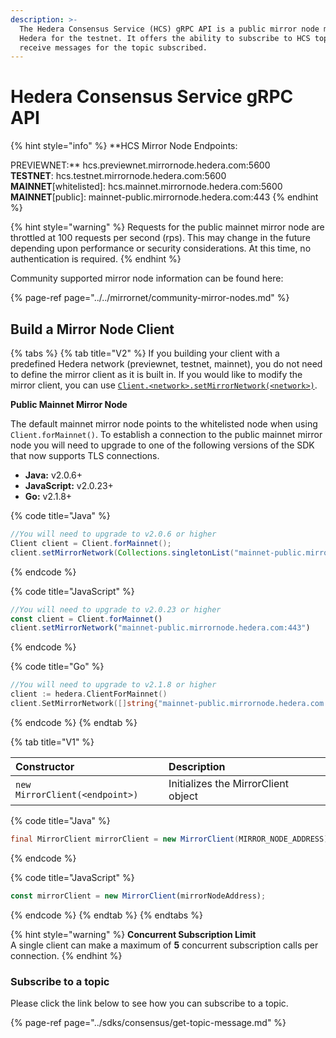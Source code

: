 ```yaml
---
description: >-
  The Hedera Consensus Service (HCS) gRPC API is a public mirror node managed by
  Hedera for the testnet. It offers the ability to subscribe to HCS topics and
  receive messages for the topic subscribed.
---
```


# Hedera Consensus Service gRPC API

{% hint style="info" %}
**HCS Mirror Node Endpoints:  
  
PREVIEWNET:** hcs.previewnet.mirrornode.hedera.com:5600  
**TESTNET**: hcs.testnet.mirrornode.hedera.com:5600   
**MAINNET**\[whitelisted\]: hcs.mainnet.mirrornode.hedera.com:5600  
**MAINNET**\[public\]: mainnet-public.mirrornode.hedera.com:443 
{% endhint %}

{% hint style="warning" %}
Requests for the public mainnet mirror node are throttled at 100 requests per second \(rps\). This may change in the future depending upon performance or security considerations. At this time,  no authentication is required.
{% endhint %}

Community supported mirror node information can be found here:

{% page-ref page="../../mirrornet/community-mirror-nodes.md" %}

## Build a Mirror Node Client

{% tabs %}
{% tab title="V2" %}
If you building your client with a predefined Hedera network \(previewnet, testnet, mainnet\), you do not need to define the mirror client as it is built in. If you would like to modify the mirror client, you can use [`Client.<network>.setMirrorNetwork(<network>)`](https://docs.hedera.com/guides/docs/sdks/client#1-configure-your-hedera-network).  
  
**Public Mainnet Mirror Node**  
  
The default mainnet mirror node points to the whitelisted node when using `Client.forMainnet()`. To establish a connection to the public mainnet mirror node you will need to upgrade to one of the following versions of the SDK that now supports TLS connections.

* **Java:** v2.0.6+
* **JavaScript:** v2.0.23+
* **Go:** v2.1.8+

{% code title="Java" %}
```java
//You will need to upgrade to v2.0.6 or higher
Client client = Client.forMainnet();
client.setMirrorNetwork(Collections.singletonList("mainnet-public.mirrornode.hedera.com:443"))
```
{% endcode %}

{% code title="JavaScript" %}
```javascript
//You will need to upgrade to v2.0.23 or higher
const client = Client.forMainnet()
client.setMirrorNetwork("mainnet-public.mirrornode.hedera.com:443")
```
{% endcode %}

{% code title="Go" %}
```go
//You will need to upgrade to v2.1.8 or higher
client := hedera.ClientForMainnet()
client.SetMirrorNetwork([]string{"mainnet-public.mirrornode.hedera.com:443"})
```
{% endcode %}
{% endtab %}

{% tab title="V1" %}


| Constructor | Description |
| :--- | :--- |
| `new MirrorClient(<endpoint>)` | Initializes the MirrorClient object |

{% code title="Java" %}
```java
final MirrorClient mirrorClient = new MirrorClient(MIRROR_NODE_ADDRESS);
```
{% endcode %}

{% code title="JavaScript" %}
```javascript
const mirrorClient = new MirrorClient(mirrorNodeAddress);
```
{% endcode %}
{% endtab %}
{% endtabs %}

{% hint style="warning" %}
**Concurrent Subscription Limit**  
A single client can make a maximum of **5** concurrent subscription calls per connection. 
{% endhint %}

### Subscribe to a topic

Please click the link below to see how you can subscribe to a topic.

{% page-ref page="../sdks/consensus/get-topic-message.md" %}





